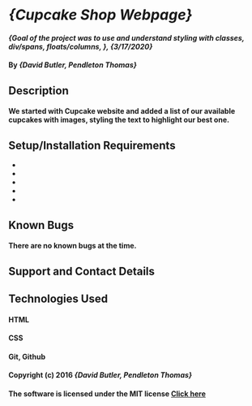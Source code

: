 # _{Cupcake Shop Webpage}_

#### _{Goal of the project was to use and understand styling with classes, div/spans, floats/columns, }, {3/17/2020}_

#### By _**{David Butler, Pendleton Thomas}**_

## Description
#### We started with Cupcake website and added a list of our available cupcakes with images, styling the text to highlight our best one.

## Setup/Installation Requirements
* 
* 
* 
* 
* 

## Known Bugs 
#### There are no known bugs at the time.

## Support and Contact Details

## Technologies Used 
#### HTML
#### CSS
#### Git, Github 

#### Copyright (c) 2016 **_{David Butler, Pendleton Thomas}_**
#### The software is licensed under the MIT license [Click here](License)
